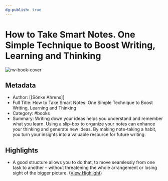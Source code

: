 ```yaml
---
dg-publish: true
---
```

# How to Take Smart Notes. One Simple Technique to Boost Writing,  Learning and Thinking

![rw-book-cover](https://readwise-assets.s3.amazonaws.com/media/reader/parsed_document_assets/197750363/LceNJ7OtN8f-A_5rIoHn6Wtuq9ngrBrYKj0u8NebvvU-cove_lLsbpLH.jpg)

## Metadata
- Author: [[Sönke Ahrens]]
- Full Title: How to Take Smart Notes. One Simple Technique to Boost Writing,  Learning and Thinking
- Category: #books
- Summary: Writing down your ideas helps you understand and remember what you learn. Using a slip-box to organize your notes can enhance your thinking and generate new ideas. By making note-taking a habit, you turn your insights into a valuable resource for future writing.

## Highlights
- A good structure allows you to do that, to move seamlessly from one task to another – without threatening the whole arrangement or losing sight of the bigger picture. ([View Highlight](https://read.readwise.io/read/01j3jq6q3ybeyspk7r4q8gfcgq))
